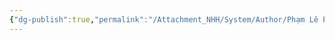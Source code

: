 ```yaml
---
{"dg-publish":true,"permalink":"/Attachment_NHH/System/Author/Phạm Lê Phương/","dgPassFrontmatter":true,"noteIcon":"2","created":"2023-12-27T13:26:15.430+07:00","updated":"2023-12-27T13:26:16.000+07:00"}
---
```


